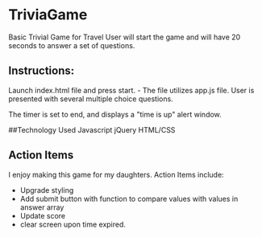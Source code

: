 # TriviaGame
Basic Trivial Game for Travel
User will start the game and will have 20 seconds to answer a set of questions.

## Instructions:
Launch index.html file and press start. - The file utilizes app.js file.
User is presented with several multiple choice questions.

The timer is set to end, and displays a "time is up" alert window.

##Technology Used
Javascript
jQuery
HTML/CSS

## Action Items
I enjoy making this game for my daughters.  Action Items include:
- Upgrade styling
- Add submit button with function to compare values with values in answer array
- Update score
- clear screen upon time expired.
